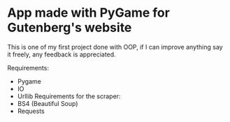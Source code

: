 # App made with PyGame for Gutenberg's website
This is one of my first project done with OOP, if I can improve anything say it freely, any feedback is appreciated.

Requirements:
- Pygame
- IO
- Urllib
Requirements for the scraper:
- BS4 (Beautiful Soup)
- Requests
